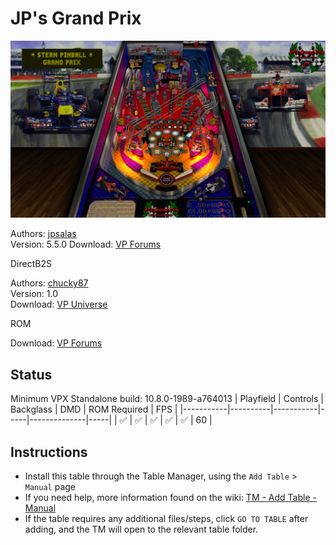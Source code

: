 ﻿# JP's Grand Prix

![Table Preview](../../images/vpx-jps-grand-prix-preview.jpg)

Authors: [jpsalas](https://www.vpforums.org/index.php?s=543a5ca562cc33a89debe8ace8834f1e&showuser=277)  
Version: 5.5.0
Download: [VP Forums](https://www.vpforums.org/index.php?app=downloads&showfile=11606)

DirectB2S

Authors: [chucky87](https://vpuniverse.com/profile/10099-chucky87/)  
Version: 1.0  
Download: [VP Universe](https://vpuniverse.com/files/file/4740-grand-prix-stern-2005-2-3-scr-with-animation/)

ROM

Download: [VP Forums](https://www.vpforums.org/index.php?app=downloads&showfile=156)

## Status 

Minimum VPX Standalone build: 10.8.0-1989-a764013
| Playfield | Controls | Backglass | DMD | ROM Required | FPS | 
|-----------|----------|-----------|-----|--------------|-----|
| :white_check_mark: | :white_check_mark: | :white_check_mark: | :white_check_mark: | :white_check_mark: | 60 |

## Instructions

- Install this table through the Table Manager, using the `Add Table` > `Manual` page
- If you need help, more information found on the wiki: [TM - Add Table - Manual](https://github.com/LegendsUnchained/vpx-standalone-alp4k/wiki/%5B04%5D-%F0%9F%A7%A1-TM-%E2%80%90-Other-Features#add-table---manual)
- If the table requires any additional files/steps, click `GO TO TABLE` after adding, and the TM will open to the relevant table folder.

